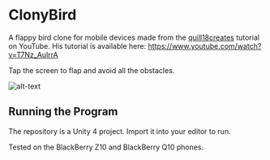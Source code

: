 # ClonyBird
A flappy bird clone for mobile devices made from the [quill18creates](https://www.youtube.com/user/quill18creates) tutorial on YouTube.
His tutorial is available here: https://www.youtube.com/watch?v=T7Nz_AulrrA


Tap the screen to flap and avoid all the obstacles.

![alt-text](http://i.imgur.com/9X4lMeE.png "Gameplay")

Running the Program
---
The repository is a Unity 4 project. Import it into your editor to run.

Tested on the BlackBerry Z10 and BlackBerry Q10 phones.
